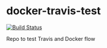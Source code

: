# docker-travis-test
[![Build Status](https://travis-ci.com/CraftingITde/docker-travis-test.svg?branch=master)](https://travis-ci.com/CraftingITde/docker-travis-test)

Repo to test Travis and Docker flow
